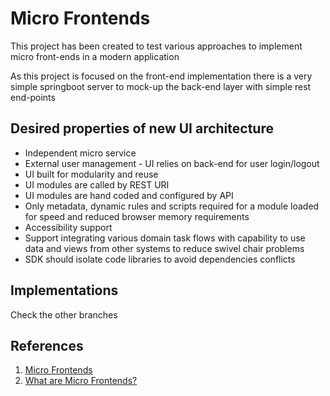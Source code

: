 # Micro Frontends

This project has been created to test various approaches to implement micro front-ends in a modern application

As this project is focused on the front-end implementation there is a very simple springboot server to mock-up the back-end layer with simple rest end-points

## Desired properties of new UI architecture

- Independent micro service
- External user management - UI relies on back-end for user login/logout
- UI built for modularity and reuse
- UI modules are called by REST URI
- UI modules are hand coded and configured by API
- Only metadata, dynamic rules and scripts required for a module loaded for speed and reduced browser memory requirements
- Accessibility support
- Support integrating various domain task flows with capability to use data and views from other systems to reduce swivel chair problems
- SDK should isolate code libraries to avoid dependencies conflicts

## Implementations

Check the other branches

## References

1. [Micro Frontends](https://martinfowler.com/articles/micro-frontends.html)
2. [What are Micro Frontends?](https://micro-frontends.org/)


